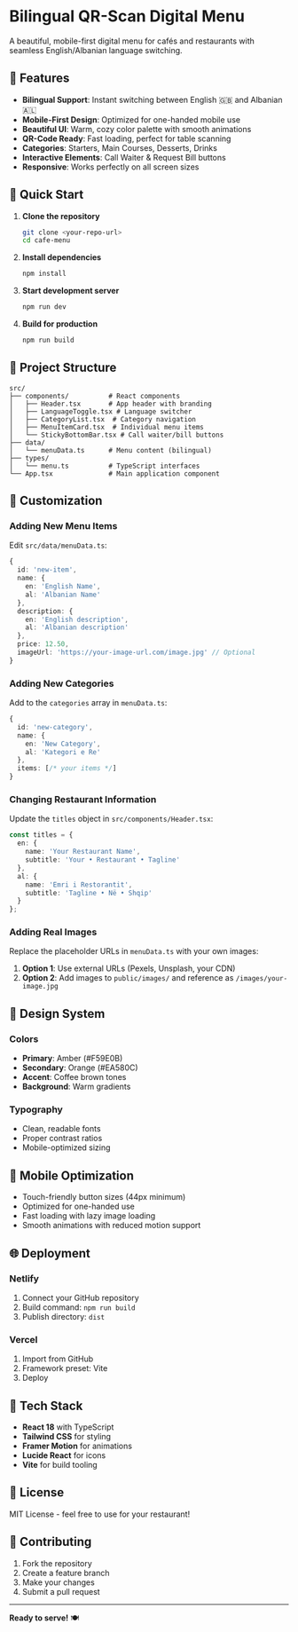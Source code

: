 # Bilingual QR-Scan Digital Menu

A beautiful, mobile-first digital menu for cafés and restaurants with seamless English/Albanian language switching.

## 🌟 Features

- **Bilingual Support**: Instant switching between English 🇬🇧 and Albanian 🇦🇱
- **Mobile-First Design**: Optimized for one-handed mobile use
- **Beautiful UI**: Warm, cozy color palette with smooth animations
- **QR-Code Ready**: Fast loading, perfect for table scanning
- **Categories**: Starters, Main Courses, Desserts, Drinks
- **Interactive Elements**: Call Waiter & Request Bill buttons
- **Responsive**: Works perfectly on all screen sizes

## 🚀 Quick Start

1. **Clone the repository**
   ```bash
   git clone <your-repo-url>
   cd cafe-menu
   ```

2. **Install dependencies**
   ```bash
   npm install
   ```

3. **Start development server**
   ```bash
   npm run dev
   ```

4. **Build for production**
   ```bash
   npm run build
   ```

## 📁 Project Structure

```
src/
├── components/          # React components
│   ├── Header.tsx       # App header with branding
│   ├── LanguageToggle.tsx # Language switcher
│   ├── CategoryList.tsx  # Category navigation
│   ├── MenuItemCard.tsx  # Individual menu items
│   └── StickyBottomBar.tsx # Call waiter/bill buttons
├── data/
│   └── menuData.ts      # Menu content (bilingual)
├── types/
│   └── menu.ts          # TypeScript interfaces
└── App.tsx              # Main application component
```

## 🔧 Customization

### Adding New Menu Items

Edit `src/data/menuData.ts`:

```typescript
{
  id: 'new-item',
  name: {
    en: 'English Name',
    al: 'Albanian Name'
  },
  description: {
    en: 'English description',
    al: 'Albanian description'
  },
  price: 12.50,
  imageUrl: 'https://your-image-url.com/image.jpg' // Optional
}
```

### Adding New Categories

Add to the `categories` array in `menuData.ts`:

```typescript
{
  id: 'new-category',
  name: {
    en: 'New Category',
    al: 'Kategori e Re'
  },
  items: [/* your items */]
}
```

### Changing Restaurant Information

Update the `titles` object in `src/components/Header.tsx`:

```typescript
const titles = {
  en: {
    name: 'Your Restaurant Name',
    subtitle: 'Your • Restaurant • Tagline'
  },
  al: {
    name: 'Emri i Restorantit',
    subtitle: 'Tagline • Në • Shqip'
  }
};
```

### Adding Real Images

Replace the placeholder URLs in `menuData.ts` with your own images:

1. **Option 1**: Use external URLs (Pexels, Unsplash, your CDN)
2. **Option 2**: Add images to `public/images/` and reference as `/images/your-image.jpg`

## 🎨 Design System

### Colors
- **Primary**: Amber (#F59E0B)
- **Secondary**: Orange (#EA580C)
- **Accent**: Coffee brown tones
- **Background**: Warm gradients

### Typography
- Clean, readable fonts
- Proper contrast ratios
- Mobile-optimized sizing

## 📱 Mobile Optimization

- Touch-friendly button sizes (44px minimum)
- Optimized for one-handed use
- Fast loading with lazy image loading
- Smooth animations with reduced motion support

## 🌐 Deployment

### Netlify
1. Connect your GitHub repository
2. Build command: `npm run build`
3. Publish directory: `dist`

### Vercel
1. Import from GitHub
2. Framework preset: Vite
3. Deploy

## 🔧 Tech Stack

- **React 18** with TypeScript
- **Tailwind CSS** for styling
- **Framer Motion** for animations
- **Lucide React** for icons
- **Vite** for build tooling

## 📄 License

MIT License - feel free to use for your restaurant!

## 🤝 Contributing

1. Fork the repository
2. Create a feature branch
3. Make your changes
4. Submit a pull request

---

**Ready to serve!** 🍽️